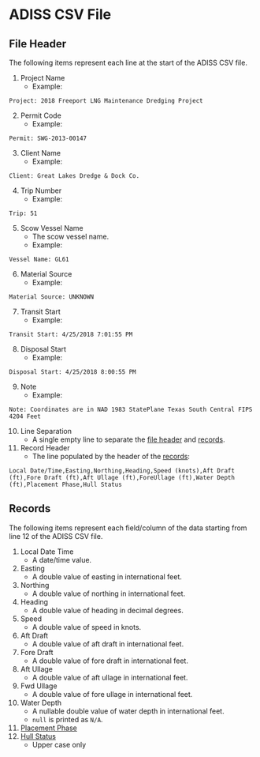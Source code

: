 # ADISS CSV File

## File Header
The following items represent each line at the start of the ADISS CSV file.

1. Project Name
    - Example: 
``` 
Project: 2018 Freeport LNG Maintenance Dredging Project 
```
2. Permit Code
    - Example: 
```
Permit: SWG-2013-00147
```
3. Client Name
    - Example: 
```
Client: Great Lakes Dredge & Dock Co.
```
4. Trip Number
    - Example: 
```
Trip: 51
```
5. Scow Vessel Name
    - The scow vessel name.
    - Example: 
```
Vessel Name: GL61
```
6. Material Source
    - Example: 
```
Material Source: UNKNOWN
```
7. Transit Start
    - Example: 
```
Transit Start: 4/25/2018 7:01:55 PM
```
8. Disposal Start
    - Example: 
```
Disposal Start: 4/25/2018 8:00:55 PM
```
9. Note
    - Example: 
```
Note: Coordinates are in NAD 1983 StatePlane Texas South Central FIPS 4204 Feet
```
10. Line Separation
    - A single empty line to separate the [file header](#file-header) and [records](#records).
11. Record Header
    - The line populated by the header of the [records](#records):
```
Local Date/Time,Easting,Northing,Heading,Speed (knots),Aft Draft (ft),Fore Draft (ft),Aft Ullage (ft),ForeUllage (ft),Water Depth (ft),Placement Phase,Hull Status
```

## Records
The following items represent each field/column of the data starting from line 12 of the ADISS CSV file.

1. Local Date Time
    - A date/time value.
2. Easting
    - A double value of easting in international feet.
3. Northing
    - A double value of northing in international feet.
4. Heading
    - A double value of heading in decimal degrees.
5. Speed
    - A double value of speed in knots.
6. Aft Draft
    - A double value of aft draft in international feet.
7. Fore Draft
    - A double value of fore draft in international feet.
8. Aft Ullage
    - A double value of aft ullage in international feet.
9. Fwd Ullage
    - A double value of fore ullage in international feet.
10. Water Depth
    - A nullable double value of water depth in international feet.
    - `null` is printed as `N/A`.
11. [Placement Phase](../PlacementPhase.md)
12. [Hull Status](../HullStatus.md)
    - Upper case only